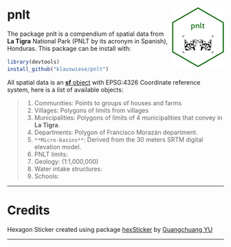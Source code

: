 
# pnlt <img src="inst/figures/pnlt.png" align="right" width="120"/>

The package pnlt is a compendium of spatial data from **La Tigra** National Park (PNLT by its acronym in Spanish), Honduras. This package can be install with:

```r
library(devtools)
install_github("klauswiese/pnlt")
```

All spatial data is an [**sf** object](https://r-spatial.github.io/sf/) with EPSG:4326 Coordinate reference system, here is a list of available objects:

> 1. Communities: Points to groups of houses and farms
> 2. Villages: Polygons of limits from villages
> 3. Municipalities: Polygons of limits of 4 municipalities that convey in **La Tigra**. 
> 4. Departments: Polygon of Francisco Morazán department. 
> 5. `**Micro-basins**`: Derived from the 30 meters SRTM digital elevation model. 
> 6. PNLT limits:
> 7. Geology:  (1:1,000,000)
> 8. Water intake structures: 
> 9. Schools:

***
# Credits
Hexagon Sticker created using package [hexSticker](https://github.com/GuangchuangYu/hexSticker) by [Guangchuang YU](https://yulab-smu.top)

***
